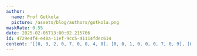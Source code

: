 ```yaml
---
author:
  name: Prof Gotkola
  picture: /assets/blog/authors/gotkola.png
maskRate: 0.55
date: 2025-02-06T13:00:02.215706
id: 4729e4f4-e48a-11ef-9cc5-41114fdec614
content: '[[0, 3, 2, 0, 7, 0, 0, 4, 8], [0, 0, 1, 0, 0, 0, 7, 0, 9], [0, 0, 0, 4, 0, 1, 0, 0, 2], [0, 0, 0, 0, 0, 4, 0, 7, 0], [3, 8, 7, 0, 0, 0, 0, 0, 0], [6, 0, 0, 7, 1, 3, 8, 9, 5], [0, 5, 6, 0, 3, 7, 9, 0, 4], [0, 0, 0, 8, 6, 0, 0, 0, 0], [0, 9, 8, 2, 0, 5, 6, 0, 1]]'
---
```


